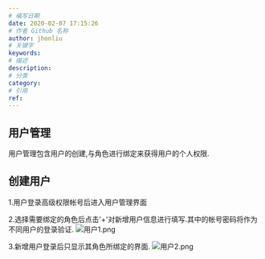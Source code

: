 ```yaml
---
# 编写日期
date: 2020-02-07 17:15:26
# 作者 Github 名称
author: jhonliu
# 关键字
keywords:
# 描述
description:
# 分类
category: 
# 引用
ref:
---
```


## 用户管理
用户管理包含用户的创建,与角色进行绑定来获得用户的个人权限.

## 创建用户
1.用户登录高级权限帐号后进入用户管理界面

2.选择需要绑定的角色后点击'+'对新增用户信息进行填写.其中的帐号密码将作为不同用户的登录验证.
![用户1.png](http://dgiot-1253666439.cos.ap-shanghai-fsi.myqcloud.com/shuwa_tech/zh/product/dgiot/tenant/user/%E7%94%A8%E6%88%B71.png)

3.新增用户登录后只显示其角色所绑定的界面.
![用户2.png](http://dgiot-1253666439.cos.ap-shanghai-fsi.myqcloud.com/shuwa_tech/zh/product/dgiot/tenant/user/%E7%94%A8%E6%88%B72.png)